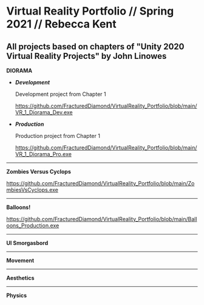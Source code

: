 # Virtual Reality Portfolio // Spring 2021 // Rebecca Kent


All projects based on chapters of "Unity 2020 Virtual Reality Projects" by John Linowes 
-----------------------------------------------------------------------------------------------

**DIORAMA**

- **_Development_**

  Development project from Chapter 1

  https://github.com/FracturedDiamond/VirtualReality_Portfolio/blob/main/VR_1_Diorama_Dev.exe

- **_Production_**

  Production project from Chapter 1

  https://github.com/FracturedDiamond/VirtualReality_Portfolio/blob/main/VR_1_Diorama_Pro.exe

-----------------------------------------------------------------------------------------------

**Zombies Versus Cyclops**

https://github.com/FracturedDiamond/VirtualReality_Portfolio/blob/main/ZombiesVsCyclops.exe

-----------------------------------------------------------------------------------------------

**Balloons!**

https://github.com/FracturedDiamond/VirtualReality_Portfolio/blob/main/Balloons_Production.exe

-----------------------------------------------------------------------------------------------

**UI Smorgasbord**

-----------------------------------------------------------------------------------------------

**Movement**

-----------------------------------------------------------------------------------------------

**Aesthetics**

-----------------------------------------------------------------------------------------------

**Physics**
